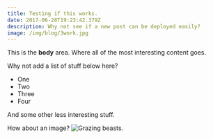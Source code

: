 ```yaml
---
title: Testing if this works.
date: 2017-06-28T19:23:42.379Z
description: Why not see if a new post can be deployed easily?
image: /img/blog/3work.jpg
---
```

This is the **body** area. Where all of the most interesting content goes.

Why not add a list of stuff below here?

- One
- Two
- Three
- Four

And some other less interesting stuff.

How about an image?
![Grazing beasts.](/img/blog/1B65075_0260.jpg)
